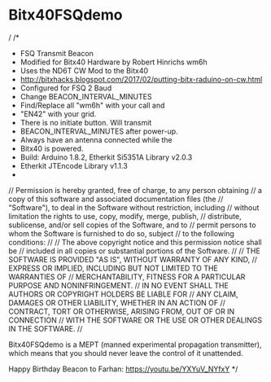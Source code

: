 # Bitx40FSQdemo
/
/*
 * FSQ Transmit Beacon
 * Modified for Bitx40 Hardware by Robert Hinrichs wm6h
 * Uses the ND6T CW Mod to the Bitx40
 * http://bitxhacks.blogspot.com/2017/02/putting-bitx-raduino-on-cw.html
 * Configured for FSQ 2 Baud
 * Change BEACON_INTERVAL_MINUTES 
 * Find/Replace all "wm6h" with your call and
 * "EN42" with your grid.
 * There is no initiate button. Will transmit 
 * BEACON_INTERVAL_MINUTES after power-up.
 * Always have an antenna connected while the
 * Bitx40 is powered.
 * Build: Arduino 1.8.2, Etherkit Si5351A Library v2.0.3
 * Etherkit JTEncode Library v1.1.3
 * 
// Permission is hereby granted, free of charge, to any person obtaining
// a copy of this software and associated documentation files (the
// "Software"), to deal in the Software without restriction, including
// without limitation the rights to use, copy, modify, merge, publish,
// distribute, sublicense, and/or sell copies of the Software, and to
// permit persons to whom the Software is furnished to do so, subject
// to the following conditions:
//
// The above copyright notice and this permission notice shall be
// included in all copies or substantial portions of the Software.
//
// THE SOFTWARE IS PROVIDED "AS IS", WITHOUT WARRANTY OF ANY KIND,
// EXPRESS OR IMPLIED, INCLUDING BUT NOT LIMITED TO THE WARRANTIES OF
// MERCHANTABILITY, FITNESS FOR A PARTICULAR PURPOSE AND NONINFRINGEMENT.
// IN NO EVENT SHALL THE AUTHORS OR COPYRIGHT HOLDERS BE LIABLE FOR
// ANY CLAIM, DAMAGES OR OTHER LIABILITY, WHETHER IN AN ACTION OF
// CONTRACT, TORT OR OTHERWISE, ARISING FROM, OUT OF OR IN CONNECTION
// WITH THE SOFTWARE OR THE USE OR OTHER DEALINGS IN THE SOFTWARE.
//

Bitx40FSQdemo is a MEPT (manned experimental propagation transmitter), which means that you should never leave the control of it unattended.

Happy Birthday Beacon to Farhan: https://youtu.be/YXYuV_NYfxY
*/
